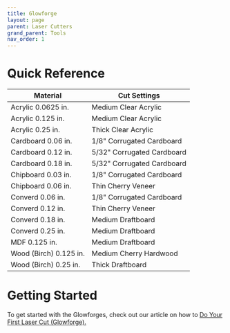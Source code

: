 ```yaml
---
title: Glowforge
layout: page
parent: Laser Cutters
grand_parent: Tools
nav_order: 1
---
```


# Quick Reference

| Material               | Cut Settings               |
| ---------------------- | -------------------------- |
| Acrylic 0.0625 in.     | Medium Clear Acrylic       |
| Acrylic 0.125 in.      | Medium Clear Acrylic       |
| Acrylic 0.25 in.       | Thick Clear Acrylic        |
| Cardboard 0.06 in.     | 1/8" Corrugated Cardboard  |
| Cardboard 0.12 in.     | 5/32" Corrugated Cardboard |
| Cardboard 0.18 in.     | 5/32" Corrugated Cardboard |
| Chipboard 0.03 in.     | 1/8" Corrugated Cardboard  |
| Chipboard 0.06 in.     | Thin Cherry Veneer         |
| Converd 0.06 in.       | 1/8" Corrugated Cardboard  |
| Converd 0.12 in.       | Thin Cherry Veneer         |
| Converd 0.18 in.       | Medium Draftboard          |
| Converd 0.25 in.       | Medium Draftboard          |
| MDF 0.125 in.          | Medium Draftboard          |
| Wood (Birch) 0.125 in. | Medium Cherry Hardwood     |
| Wood (Birch) 0.25 in.  | Thick Draftboard           |

# Getting Started

To get started with the Glowforges, check out our article on how to [Do Your First Laser Cut (Glowforge).](https://gixlabs.github.io/how_to/first_lasercut.html)
